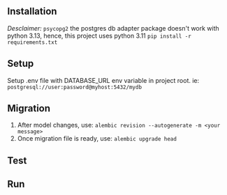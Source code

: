 ## Installation
*Desclaimer:* `psycopg2` the postgres db adapter package doesn't work with python 3.13, hence, this project uses python 3.11 
`pip install -r requirements.txt`

## Setup
Setup .env file with DATABASE_URL env variable in project root.
ie: `postgresql://user:password@myhost:5432/mydb`

## Migration
1. After model changes, use: `alembic revision --autogenerate -m <your message>`
2. Once migration file is ready, use: `alembic upgrade head`

## Test


## Run
